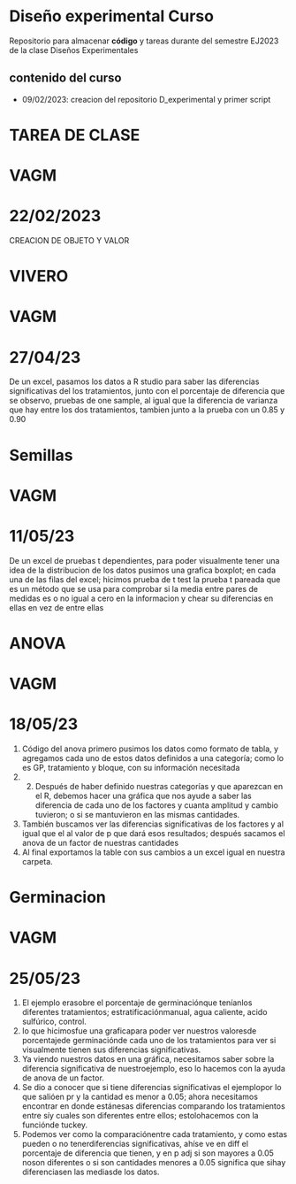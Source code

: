 # Diseño experimental Curso
Repositorio para almacenar **código** y tareas durante del semestre EJ2023 de la clase Diseños Experimentales

## contenido del curso

+ 09/02/2023: creacion del repositorio D_experimental y primer script 

# TAREA DE CLASE
# VAGM 
# 22/02/2023
CREACION DE OBJETO Y VALOR

# VIVERO
# VAGM
# 27/04/23 
De un excel, pasamos los datos a R studio para saber las diferencias significativas del los tratamientos, junto con el porcentaje de diferencia que se observo, pruebas de one sample, al igual que la diferencia de varianza que hay entre los dos tratamientos, tambien junto a la prueba con un 0.85 y 0.90


# Semillas 
# VAGM 
# 11/05/23
De un excel de pruebas t dependientes, para poder visualmente tener una idea de la distribucion de los datos pusimos una grafica boxplot; en cada una de las filas del excel; hicimos prueba de t test la prueba t pareada que es un método que se usa para comprobar si la media entre pares de medidas es o no igual a cero en la informacion y chear su diferencias en ellas en vez de entre ellas
# ANOVA 
# VAGM 
# 18/05/23
1.	Código del anova primero pusimos los datos como formato de tabla, y agregamos cada uno de estos datos definidos a una categoría; como lo es GP, tratamiento y bloque, con su información necesitada
2.	2.	Después de haber definido nuestras categorías y que aparezcan en el R, debemos hacer una gráfica que nos ayude a saber las diferencia de cada uno de los factores y cuanta amplitud y cambio tuvieron; o si se mantuvieron en las mismas cantidades.
3.	También buscamos ver las diferencias significativas de los factores y al igual que el al    valor de p que dará esos resultados; después sacamos el anova de un factor de nuestras cantidades 
4.	Al final exportamos la table con sus cambios a un excel igual en nuestra carpeta.
# Germinacion 
# VAGM 
# 25/05/23
1. El ejemplo erasobre el porcentaje de germinaciónque teníanlos diferentes tratamientos; estratificaciónmanual, agua caliente, acido sulfúrico, control. 
2. lo que hicimosfue una graficapara poder ver nuestros valoresde porcentajede germinaciónde cada uno de los tratamientos para ver si visualmente tienen sus diferencias significativas.
3. Ya viendo nuestros datos en una gráfica, necesitamos saber sobre la diferencia significativa de nuestroejemplo, eso lo hacemos con la ayuda de anova de un factor.
4. Se dio a conocer que si tiene diferencias significativas el ejemplopor lo que salióen pr y la cantidad es menor a 0.05; ahora necesitamos encontrar en donde estánesas diferencias comparando los tratamientos entre síy cuales son diferentes entre ellos; estolohacemos con la funciónde tuckey. 
5. Podemos ver como la comparaciónentre cada tratamiento, y como estas pueden o no tenerdiferencias significativas, ahíse ve en diff el porcentaje de diferencia que tienen, y en p adj si son mayores a 0.05 noson diferentes o si son cantidades menores a 0.05 significa que sihay diferenciasen las mediasde los datos.
